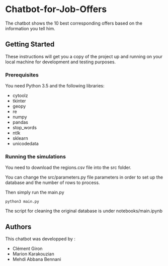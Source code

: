 # Chatbot-for-Job-Offers

The chatbot shows the 10 best corresponding offers based on the information you tell him.

## Getting Started

These instructions will get you a copy of the project up and running on your local machine for development and testing purposes.

### Prerequisites

You need Python 3.5 and the following libraries:
  * cytoolz
  * tkinter
  * geopy
  * re
  * numpy
  * pandas
  * stop_words
  * ntlk
  * sklearn
  * unicodedata

### Running the simulations

You need to download the regions.csv file into the src folder.

You can change the src/parameters.py file parameters in order to set up the database and the number of rows to process.

Then simply run the main.py

```
python3 main.py
```

The script for cleaning the original database is under notebooks/main.ipynb

## Authors

This chatbot was developped by :  
  * Clément Giron
  * Marion Karakouzian
  * Mehdi Abbana Bennani
